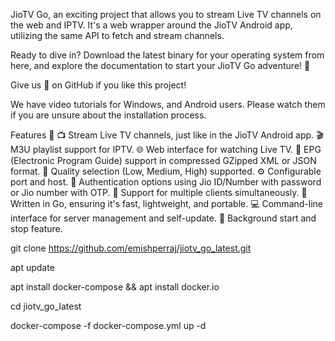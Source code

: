 JioTV Go, an exciting project that allows you to stream Live TV channels on the web and IPTV. It's a web wrapper around the JioTV Android app, utilizing the same API to fetch and stream channels.

Ready to dive in? Download the latest binary for your operating system from here, and explore the documentation to start your JioTV Go adventure! 🚀

Give us 🌟 on GitHub if you like this project!

We have video tutorials for Windows, and Android users. Please watch them if you are unsure about the installation process.

Features 🌟
📺 Stream Live TV channels, just like in the JioTV Android app.
🎬 M3U playlist support for IPTV.
🌐 Web interface for watching Live TV.
📅 EPG (Electronic Program Guide) support in compressed GZipped XML or JSON format.
🎥 Quality selection (Low, Medium, High) supported.
⚙️ Configurable port and host.
🔐 Authentication options using Jio ID/Number with password or Jio number with OTP.
👥 Support for multiple clients simultaneously.
🚀 Written in Go, ensuring it's fast, lightweight, and portable.
💻 Command-line interface for server management and self-update.
🔄 Background start and stop feature.

git clone https://github.com/emishperraj/jiotv_go_latest.git

apt update

apt  install docker-compose &&  apt  install docker.io

cd jiotv_go_latest

docker-compose -f docker-compose.yml up -d
